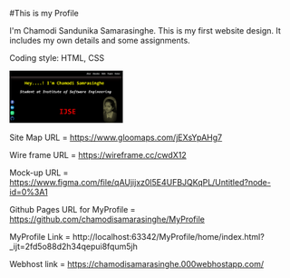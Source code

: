 #This is my Profile


I'm Chamodi Sandunika Samarasinghe. This is my first website design.
It includes my own details and some assignments.

 Coding style:  HTML, CSS


<img src="assests/images/home.png" width="200">


Site Map URL = https://www.gloomaps.com/jEXsYpAHg7

Wire frame URL = https://wireframe.cc/cwdX12

Mock-up URL = https://www.figma.com/file/qAUjijxz0l5E4UFBJQKqPL/Untitled?node-id=0%3A1

Github Pages URL for MyProfile = https://github.com/chamodisamarasinghe/MyProfile

MyProfile Link = http://localhost:63342/MyProfile/home/index.html?_ijt=2fd5o88d2h34qepui8fqum5jh

Webhost link = https://chamodisamarasinghe.000webhostapp.com/
